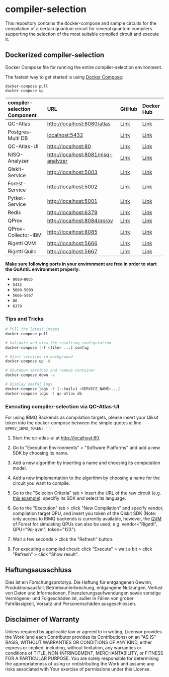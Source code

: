 # compiler-selection

This repository contains the docker-compose and sample circuits for the compilation of a certain quantum circuit for several quantum compilers supporting the selection of the most suitable compiled circuit and execute it.

## Dockerized compiler-selection

Docker Compose file for running the entire compiler-selection environment.

The fastest way to get started is using [Docker Compose](https://docs.docker.com/compose/):

  ```shell
  docker-compose pull
  docker-compose up
  ```

| compiler-selection Component | URL | GitHub | Docker Hub |
|:------------------- |:--- |:------ |:---------- |
| QC-Atlas |<http://localhost:8080/atlas> | [Link](https://github.com/UST-QuAntiL/qc-atlas) | [Link](https://hub.docker.com/r/planqk/atlas) |
| Postgres-Multi DB | <localhost:5432> | [Link](https://github.com/lmm-git/docker-postgres-multi) | [Link](https://hub.docker.com/r/lmmdock/postgres-multi) |
| QC-Atlas-UI |<http://localhost:80> | [Link](https://github.com/UST-QuAntiL/qc-atlas-ui) | [Link](https://hub.docker.com/r/planqk/qc-atlas-ui) |
| NISQ-Analyzer |<http://localhost:8081/nisq-analyzer> | [Link](https://github.com/UST-QuAntiL/nisq-analyzer) | [Link](https://hub.docker.com/r/planqk/nisq-analyzer) |
| Qiskit-Service |<http://localhost:5003> | [Link](https://github.com/UST-QuAntiL/qiskit-service) | [Link](https://hub.docker.com/r/planqk/qiskit-service) |
| Forest-Service |<http://localhost:5002> | [Link](https://github.com/UST-QuAntiL/forest-service) | [Link](https://hub.docker.com/r/planqk/forest-service) |
| Pytket-Service |<http://localhost:5001> | [Link](https://github.com/UST-QuAntiL/pytket-service) | [Link](https://hub.docker.com/r/planqk/pytket-service) |
| Redis |<http://localhost:6379> | [Link](https://github.com/redis/redis) | [Link](https://hub.docker.com/_/redis) |
| QProv |<http://localhost:8084/qprov> | [Link](https://github.com/UST-QuAntiL/qprov) | [Link](https://hub.docker.com/r/planqk/qprov) |
| QProv-Collector-IBM |<http://localhost:8085> | [Link](https://github.com/UST-QuAntiL/qprov) | [Link](https://hub.docker.com/r/planqk/qprov-collector) |
| Rigetti QVM |<http://localhost:5666> | [Link](https://github.com/rigetti/qvm) | [Link](https://hub.docker.com/r/rigetti/qvm) |
| Rigetti Quilc |<http://localhost:5667> | [Link](https://github.com/rigetti/quilc) | [Link](https://hub.docker.com/r/rigetti/quilc) |


**Make sure following ports in your environment are free in order to start the QuAntiL environment properly:**

* `8080`-`8085`
* `5432`
* `5000-5003`
* `5666-5667`
* `80`
* `6379`

### Tips and Tricks

```bash
# Pull the latest images
docker-compose pull

# Validate and view the resulting configuration
docker-compose [-f <file> ...] config

# Start services in background
docker-compose up -d

# Shutdown services and remove container
docker-compose down -v

# Display useful logs
docker-compose logs -f [--tail=1 <SERVICE_NAME>...]
docker-compose logs -f qc-atlas db
```

### Executing compiler-selection via QC-Atlas-UI

For using IBMQ Backends as compilation targets, please insert your Qiksit token into the docker-compose between the simple quotes at line `QPROV_IBMQ_TOKEN: ''`.

1. Start the qc-atlas-ui at <http://localhost:80>.

2. Go to "Execution Environments" > "Software Platforms" and add a new SDK by choosing its name.

3. Add a new algorithm by inserting a name and choosing its computation model.

4. Add a new implementation to the algorithm by choosing a name for the circuit you want to compile.

5. Go to the "Selecion Criteria" tab > insert the URL of the raw circuit (e.g. [this example](https://raw.githubusercontent.com/UST-QuAntiL/nisq-analyzer-content/master/compiler-selection/Shor/shor-fix-15-qiskit.py)), specifiy its SDK and select its language.

6. Go to the "Execution" tab > click "New Compilation" and specify vendor, compilation target QPU, and insert you token of the Qiskit SDK (Note: only access to IBMQ backends is currently available, however, the [QVM](https://pyquil-docs.rigetti.com/en/latest/qvm.html#the-quantum-virtual-machine-qvm) of Forest for simulating QPUs can also be used, e.g. vendor="Rigetti", QPU="9q-qvm", token="123").

7. Wait a few seconds > click the "Refresh" button.

8. For executing a compiled circuit: click "Execute" > wait a bit > click "Refresh" > click "Show result".

## Haftungsausschluss

Dies ist ein Forschungsprototyp.
Die Haftung für entgangenen Gewinn, Produktionsausfall, Betriebsunterbrechung, entgangene Nutzungen, Verlust von Daten und Informationen, Finanzierungsaufwendungen sowie sonstige Vermögens- und Folgeschäden ist, außer in Fällen von grober Fahrlässigkeit, Vorsatz und Personenschäden ausgeschlossen.

## Disclaimer of Warranty

Unless required by applicable law or agreed to in writing, Licensor provides the Work (and each Contributor provides its Contributions) on an "AS IS" BASIS, WITHOUT WARRANTIES OR CONDITIONS OF ANY KIND, either express or implied, including, without limitation, any warranties or conditions of TITLE, NON-INFRINGEMENT, MERCHANTABILITY, or FITNESS FOR A PARTICULAR PURPOSE.
You are solely responsible for determining the appropriateness of using or redistributing the Work and assume any risks associated with Your exercise of permissions under this License.
